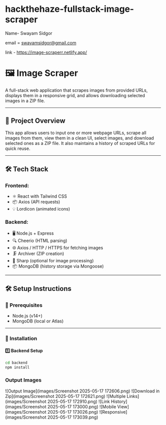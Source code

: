 # hackthehaze-fullstack-image-scraper

Name- Swayam Sidgor

email = swayamsidgor@gmail.com

link - https://image-scraperr.netlify.app/

# 🖼️ Image Scraper

A full-stack web application that scrapes images from provided URLs, displays them in a responsive grid, and allows downloading selected images in a ZIP file.

---

## 🚀 Project Overview

This app allows users to input one or more webpage URLs, scrape all images from them, view them in a clean UI, select images, and download selected ones as a ZIP file. It also maintains a history of scraped URLs for quick reuse.

---

## 🛠️ Tech Stack

### Frontend:
- ⚛️ React with Tailwind CSS
- 📦 Axios (API requests)
- 💡 Lordicon (animated icons)

### Backend:
- 🖥️ Node.js + Express
- 🔍 Cheerio (HTML parsing)
- 🌐 Axios / HTTP / HTTPS for fetching images
- 🗜️ Archiver (ZIP creation)
- 🧠 Sharp (optional for image processing)
- 📦 MongoDB (history storage via Mongoose)

---

## 🛠️ Setup Instructions

### 🔧 Prerequisites
- Node.js (v14+)
- MongoDB (local or Atlas)

---

### 🧩 Installation

#### 1️⃣ Backend Setup

```bash
cd backend
npm install

```

### Output Images

![Output Image](images/Screenshot 2025-05-17 172606.png)
![Download in Zip](images/Screenshot 2025-05-17 172621.png)
![Multiple Links](images/Screenshot 2025-05-17 172910.png)
![Link History](images/Screenshot 2025-05-17 173000.png)
![Mobile View](images/Screenshot 2025-05-17 173026.png)
![Responsive](images/Screenshot 2025-05-17 173039.png)

